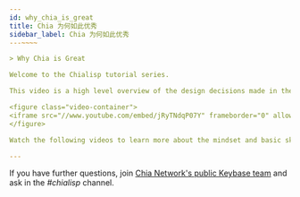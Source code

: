 ```yaml
---
id: why_chia_is_great
title: Chia 为何如此优秀
sidebar_label: Chia 为何如此优秀
---~~‌~~

> Why Chia is Great

Welcome to the Chialisp tutorial series. 

This video is a high level overview of the design decisions made in the Chia that lend themselves to strengths for certain financial use cases.

<figure class="video-container">
<iframe src="//www.youtube.com/embed/jRyTNdqP07Y" frameborder="0" allowfullscreen width="100%"></iframe>
</figure>

Watch the following videos to learn more about the mindset and basic skills needed to program in Chialisp.

---
```


If you have further questions, join [Chia Network's public Keybase team](https://keybase.io/team/chia_network.public) and ask in the *#chialisp* channel.

